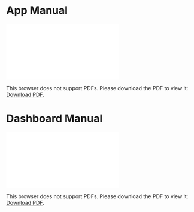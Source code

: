 # App Manual

<object data="../AppManual[PEI].pdf" type="application/pdf" width="700px" height="600px">
    <embed src="../AppManual[PEI].pdf">
        <p>This browser does not support PDFs. Please download the PDF to view it: <a href="../AppManual[PEI].pdf.pdf">Download PDF</a>.</p>
    </embed>
</object>

# Dashboard Manual

<object data="../DashboardManual.pdf" type="application/pdf" width="700px" height="600px">
    <embed src="../DashboardManual.pdf">
        <p>This browser does not support PDFs. Please download the PDF to view it: <a href="../DashboardManual.pdf">Download PDF</a>.</p>
    </embed>
</object>










